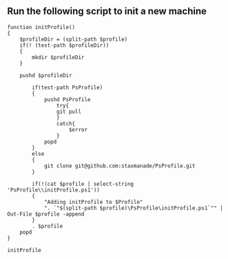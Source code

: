 
Run the following script to init a new machine
--

    function initProfile()
    {
        $profileDir = (split-path $profile)
        if(! (test-path $profileDir))
        {
        	mkdir $profileDir
        }
    
        pushd $profileDir
        
    		if(test-path PsProfile)
    		{
    			pushd PsProfile
    				try{
    				git pull
    				}
    				catch{
    					$error
    				}
    			popd
    		}
    		else
    		{
    			git clone git@github.com:staxmanade/PsProfile.git
    		}
    
    		if(!(cat $profile | select-string 'PsProfile\\initProfile.ps1'))
    		{
    			"Adding initProfile to $Profile"
    			". `"$(split-path $profile)\PsProfile\initProfile.ps1`"" | Out-File $profile -append
    		}
        	. $profile
        popd
    }
    
    initProfile